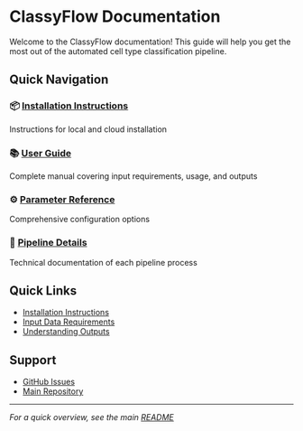 # ClassyFlow Documentation

Welcome to the ClassyFlow documentation! This guide will help you get the most out of the automated cell type classification pipeline.

## Quick Navigation

### 📦 **[Installation Instructions](installation.md)**
Instructions for local and cloud installation

### 📚 **[User Guide](user-guide.md)**
Complete manual covering input requirements, usage, and outputs

### ⚙️ **[Parameter Reference](parameter-reference.md)**
Comprehensive configuration options

### 🔬 **[Pipeline Details](pipeline-details.md)**
Technical documentation of each pipeline process


## Quick Links

- [Installation Instructions](user-guide.md#installation--setup)
- [Input Data Requirements](user-guide.md#input-data-requirements)
- [Understanding Outputs](user-guide.md#understanding-outputs)

## Support

- [GitHub Issues](https://github.com/dimi-lab/ClassyFlow/issues)
- [Main Repository](https://github.com/dimi-lab/ClassyFlow)

---

*For a quick overview, see the main [README](../README.md)*